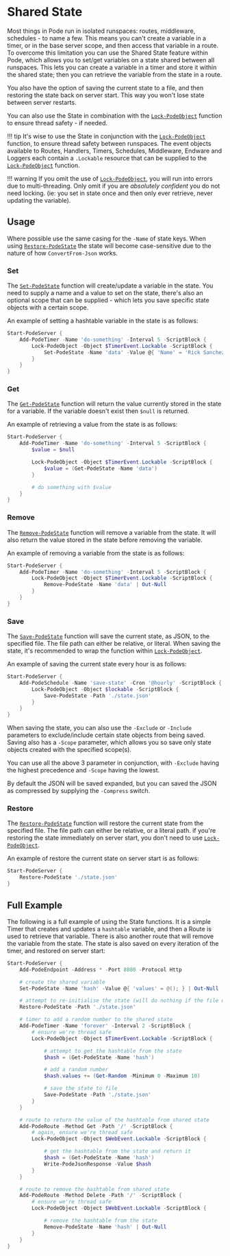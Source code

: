 # Shared State

Most things in Pode run in isolated runspaces: routes, middleware, schedules - to name a few. This means you can't create a variable in a timer, or in the base server scope, and then access that variable in a route. To overcome this limitation you can use the Shared State feature within Pode, which allows you to set/get variables on a state shared between all runspaces. This lets you can create a variable in a timer and store it within the shared state; then you can retrieve the variable from the state in a route.

You also have the option of saving the current state to a file, and then restoring the state back on server start. This way you won't lose state between server restarts.

You can also use the State in combination with the [`Lock-PodeObject`](../../Functions/Utilities/Lock-PodeObject) function to ensure thread safety - if needed.

!!! tip
    It's wise to use the State in conjunction with the [`Lock-PodeObject`](../../Functions/Utilities/Lock-PodeObject) function, to ensure thread safety between runspaces. The event objects available to Routes, Handlers, Timers, Schedules, Middleware, Endware and Loggers each contain a `.Lockable` resource that can be supplied to the [`Lock-PodeObject`](../../Functions/Utilities/Lock-PodeObject) function.

!!! warning
    If you omit the use of [`Lock-PodeObject`](../../Functions/Utilities/Lock-PodeObject), you will run into errors due to multi-threading. Only omit if you are *absolutely confident* you do not need locking. (ie: you set in state once and then only ever retrieve, never updating the variable).

## Usage

Where possible use the same casing for the `-Name` of state keys. When using [`Restore-PodeState`](../../Functions/State/Restore-PodeState) the state will become case-sensitive due to the nature of how `ConvertFrom-Json` works.

### Set

The [`Set-PodeState`](../../Functions/State/Set-PodeState) function will create/update a variable in the state. You need to supply a name and a value to set on the state, there's also an optional scope that can be supplied - which lets you save specific state objects with a certain scope.

An example of setting a hashtable variable in the state is as follows:

```powershell
Start-PodeServer {
    Add-PodeTimer -Name 'do-something' -Interval 5 -ScriptBlock {
        Lock-PodeObject -Object $TimerEvent.Lockable -ScriptBlock {
            Set-PodeState -Name 'data' -Value @{ 'Name' = 'Rick Sanchez' } | Out-Null
        }
    }
}
```

### Get

The [`Get-PodeState`](../../Functions/State/Get-PodeState) function will return the value currently stored in the state for a variable. If the variable doesn't exist then `$null` is returned.

An example of retrieving a value from the state is as follows:

```powershell
Start-PodeServer {
    Add-PodeTimer -Name 'do-something' -Interval 5 -ScriptBlock {
        $value = $null

        Lock-PodeObject -Object $TimerEvent.Lockable -ScriptBlock {
            $value = (Get-PodeState -Name 'data')
        }

        # do something with $value
    }
}
```

### Remove

The [`Remove-PodeState`](../../Functions/State/Remove-PodeState) function will remove a variable from the state. It will also return the value stored in the state before removing the variable.

An example of removing a variable from the state is as follows:

```powershell
Start-PodeServer {
    Add-PodeTimer -Name 'do-something' -Interval 5 -ScriptBlock {
        Lock-PodeObject -Object $TimerEvent.Lockable -ScriptBlock {
            Remove-PodeState -Name 'data' | Out-Null
        }
    }
}
```

### Save

The [`Save-PodeState`](../../Functions/State/Save-PodeState) function will save the current state, as JSON, to the specified file. The file path can either be relative, or literal. When saving the state, it's recommended to wrap the function within [`Lock-PodeObject`](../../Functions/Utilities/Lock-PodeObject).

An example of saving the current state every hour is as follows:

```powershell
Start-PodeServer {
    Add-PodeSchedule -Name 'save-state' -Cron '@hourly' -ScriptBlock {
        Lock-PodeObject -Object $lockable -ScriptBlock {
            Save-PodeState -Path './state.json'
        }
    }
}
```

When saving the state, you can also use the `-Exclude` or `-Include` parameters to exclude/include certain state objects from being saved. Saving also has a `-Scope` parameter, which allows you so save only state objects created with the specified scope(s).

You can use all the above 3 parameter in conjunction, with `-Exclude` having the highest precedence and `-Scope` having the lowest.

By default the JSON will be saved expanded, but you can saved the JSON as compressed by supplying the `-Compress` switch.

### Restore

The [`Restore-PodeState`](../../Functions/State/Restore-PodeState) function will restore the current state from the specified file. The file path can either be relative, or a literal path. if you're restoring the state immediately on server start, you don't need to use [`Lock-PodeObject`](../../Functions/Utilities/Lock-PodeObject).

An example of restore the current state on server start is as follows:

```powershell
Start-PodeServer {
    Restore-PodeState './state.json'
}
```

## Full Example

The following is a full example of using the State functions. It is a simple Timer that creates and updates a `hashtable` variable, and then a Route is used to retrieve that variable. There is also another route that will remove the variable from the state. The state is also saved on every iteration of the timer, and restored on server start:

```powershell
Start-PodeServer {
    Add-PodeEndpoint -Address * -Port 8080 -Protocol Http

    # create the shared variable
    Set-PodeState -Name 'hash' -Value @{ 'values' = @(); } | Out-Null

    # attempt to re-initialise the state (will do nothing if the file doesn't exist)
    Restore-PodeState -Path './state.json'

    # timer to add a random number to the shared state
    Add-PodeTimer -Name 'forever' -Interval 2 -ScriptBlock {
        # ensure we're thread safe
        Lock-PodeObject -Object $TimerEvent.Lockable -ScriptBlock {

            # attempt to get the hashtable from the state
            $hash = (Get-PodeState -Name 'hash')

            # add a random number
            $hash.values += (Get-Random -Minimum 0 -Maximum 10)

            # save the state to file
            Save-PodeState -Path './state.json'
        }
    }

    # route to return the value of the hashtable from shared state
    Add-PodeRoute -Method Get -Path '/' -ScriptBlock {
        # again, ensure we're thread safe
        Lock-PodeObject -Object $WebEvent.Lockable -ScriptBlock {

            # get the hashtable from the state and return it
            $hash = (Get-PodeState -Name 'hash')
            Write-PodeJsonResponse -Value $hash
        }
    }

    # route to remove the hashtable from shared state
    Add-PodeRoute -Method Delete -Path '/' -ScriptBlock {
        # ensure we're thread safe
        Lock-PodeObject -Object $WebEvent.Lockable -ScriptBlock {

            # remove the hashtable from the state
            Remove-PodeState -Name 'hash' | Out-Null
        }
    }
}
```
